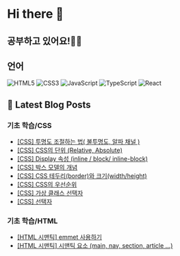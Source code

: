 # Hi there 👋

## 공부하고 있어요!✍🏼

## 언어

<p>
  <p>
  <!-- HTML -->
  <img alt="HTML5" src="https://img.shields.io/badge/HTML5-E34F26?style=flat-square&logo=HTML5&logoColor=white" />
  <!-- CSS -->
  <img alt="CSS3" src="https://img.shields.io/badge/CSS3-1572B6?style=flat-square&logo=CSS3&logoColor=white" />
  <!-- JavaScript -->
  <img alt="JavaScript" src="https://img.shields.io/badge/JavaScript-F7DF1E?style=flat-square&logo=JavaScript&logoColor=white" /> 
  <!-- TypeScript -->
  <img alt="TypeScript" src="https://img.shields.io/badge/TypeScript-3178C6?style=flat-square&logo=TypeScript&logoColor=white" />
  <!-- React -->
  <img alt="React" src="https://img.shields.io/badge/React-61DAFB?style=flat-square&logo=React&logoColor=white" />
</p>

</p>

## 📕 Latest Blog Posts

### 기초 학습/CSS
<ul><li><a href='http://mori-appa-coding.tistory.com/73' target='_blank'>[CSS] 투명도 조절하는 법( 불투명도, 알파 채널 )</a></li><li><a href='http://mori-appa-coding.tistory.com/72' target='_blank'>[CSS] CSS의 단위 (Relative, Absolute)</a></li><li><a href='http://mori-appa-coding.tistory.com/70' target='_blank'>[CSS] Display 속성 (inline / block/ inline-block)</a></li><li><a href='http://mori-appa-coding.tistory.com/69' target='_blank'>[CSS] 박스 모델의 개념</a></li><li><a href='http://mori-appa-coding.tistory.com/68' target='_blank'>[CSS] CSS 테두리(border)와 크기(width/height)</a></li><li><a href='http://mori-appa-coding.tistory.com/66' target='_blank'>[CSS] CSS의 우선순위</a></li><li><a href='http://mori-appa-coding.tistory.com/64' target='_blank'>[CSS] 가상 클래스 선택자</a></li><li><a href='http://mori-appa-coding.tistory.com/63' target='_blank'>[CSS] 선택자</a></li></ul>

### 기초 학습/HTML
<ul><li><a href='http://mori-appa-coding.tistory.com/62' target='_blank'>[HTML 시맨틱] emmet 사용하기</a></li><li><a href='http://mori-appa-coding.tistory.com/61' target='_blank'>[HTML 시맨틱] 시맨틱 요소 (main, nav, section, article ...)</a></li></ul>

